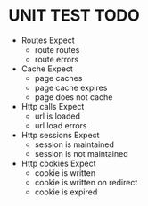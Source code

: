 
UNIT TEST TODO
================================================================================

- Routes Expect
  - route routes
  - route errors
- Cache Expect 
  - page caches
  - page cache expires
  - page does not cache
- Http calls Expect
  - url is loaded
  - url load errors
- Http sessions Expect
  - session is maintained
  - session is not maintained
- Http cookies Expect
  - cookie is written
  - cookie is written on redirect
  - cookie is expired
